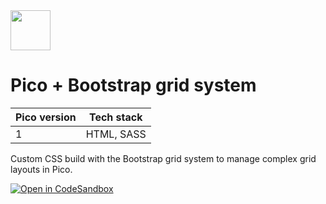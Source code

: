 <a href="https://picocss.com/">
  <img src="https://picocss.com/img/logo.svg" width="64" height="64">
</a>

# Pico + Bootstrap grid system
| Pico version | Tech stack |
| ----- | ----- |
| 1 | HTML, SASS |

Custom CSS build with the Bootstrap grid system to manage complex grid layouts in Pico.

[![Open in CodeSandbox](https://codesandbox.io/static/img/play-codesandbox.svg)](https://codesandbox.io/s/github/picocss/examples/tree/master/v1-bootstrap-grid)
